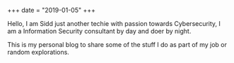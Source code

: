+++
date = "2019-01-05"
+++

Hello, I am Sidd just another techie with passion towards Cybersecurity, I am a Information Security consultant by day and doer by night. 

This is my personal blog to share some of the stuff I do as part of my job or random explorations.